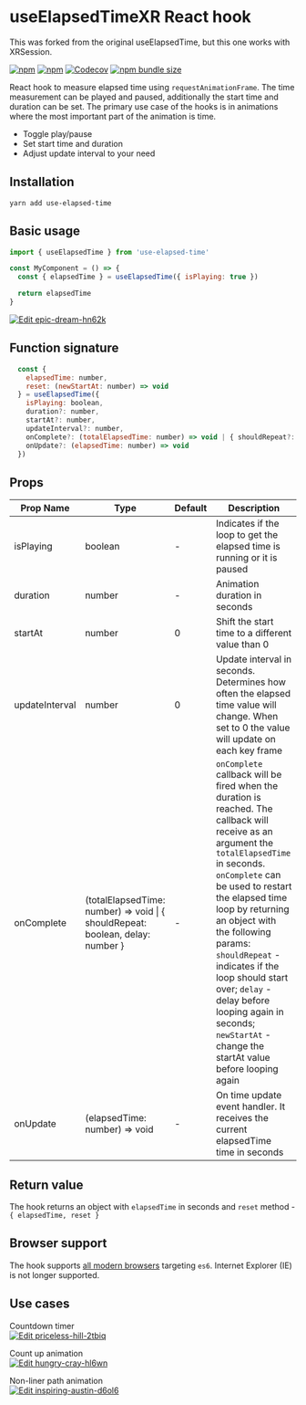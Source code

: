 # useElapsedTimeXR React hook

This was forked from the original useElapsedTime, but this one works with XRSession.

[![npm](https://img.shields.io/npm/v/use-elapsed-time)](https://www.npmjs.com/package/use-elapsed-time)
[![npm](https://img.shields.io/npm/dw/use-elapsed-time)](https://www.npmjs.com/package/use-elapsed-time)
[![Codecov](https://img.shields.io/codecov/c/github/vydimitrov/use-elapsed-time)](https://app.codecov.io/gh/vydimitrov/use-elapsed-time)
[![npm bundle size](https://img.shields.io/bundlephobia/min/use-elapsed-time)](https://bundlephobia.com/result?p=use-elapsed-time)

React hook to measure elapsed time using `requestAnimationFrame`. The time measurement can be played and paused, additionally the start time and duration can be set. The primary use case of the hooks is in animations where the most important part of the animation is time.

- Toggle play/pause
- Set start time and duration
- Adjust update interval to your need

## Installation

```
yarn add use-elapsed-time
```

## Basic usage

```jsx
import { useElapsedTime } from 'use-elapsed-time'

const MyComponent = () => {
  const { elapsedTime } = useElapsedTime({ isPlaying: true })

  return elapsedTime
}
```

[![Edit epic-dream-hn62k](https://codesandbox.io/static/img/play-codesandbox.svg)](https://codesandbox.io/s/epic-dream-hn62k?fontsize=14&hidenavigation=1&theme=dark)

## Function signature

```js
  const {
    elapsedTime: number,
    reset: (newStartAt: number) => void
  } = useElapsedTime({
    isPlaying: boolean,
    duration?: number,
    startAt?: number,
    updateInterval?: number,
    onComplete?: (totalElapsedTime: number) => void | { shouldRepeat?: boolean, delay?: number, newStartAt?: number },
    onUpdate?: (elapsedTime: number) => void
  })
```

## Props

| Prop Name      | Type                                                                           | Default | Description                                                                                                                                                                                                                                                                                                                                                                                                                       |
| -------------- | ------------------------------------------------------------------------------ | ------- | --------------------------------------------------------------------------------------------------------------------------------------------------------------------------------------------------------------------------------------------------------------------------------------------------------------------------------------------------------------------------------------------------------------------------------- |
| isPlaying      | boolean                                                                        | -       | Indicates if the loop to get the elapsed time is running or it is paused                                                                                                                                                                                                                                                                                                                                                          |
| duration       | number                                                                         | -       | Animation duration in seconds                                                                                                                                                                                                                                                                                                                                                                                                     |
| startAt        | number                                                                         | 0       | Shift the start time to a different value than 0                                                                                                                                                                                                                                                                                                                                                                                  |
| updateInterval | number                                                                         | 0       | Update interval in seconds. Determines how often the elapsed time value will change. When set to 0 the value will update on each key frame                                                                                                                                                                                                                                                                                        |
| onComplete     | (totalElapsedTime: number) => void \| { shouldRepeat: boolean, delay: number } | -       | `onComplete` callback will be fired when the duration is reached. The callback will receive as an argument the `totalElapsedTime` in seconds. `onComplete` can be used to restart the elapsed time loop by returning an object with the following params: `shouldRepeat` - indicates if the loop should start over; `delay` - delay before looping again in seconds; `newStartAt` - change the startAt value before looping again |
| onUpdate       | (elapsedTime: number) => void                                                  | -       | On time update event handler. It receives the current elapsedTime time in seconds                                                                                                                                                                                                                                                                                                                                                 |

## Return value

The hook returns an object with `elapsedTime` in seconds and `reset` method - `{ elapsedTime, reset }`

## Browser support

The hook supports [all modern browsers](https://caniuse.com/?search=es6) targeting `es6`. Internet Explorer (IE) is not longer supported.

## Use cases

Countdown timer  
[![Edit priceless-hill-2tbiq](https://codesandbox.io/static/img/play-codesandbox.svg)](https://codesandbox.io/s/priceless-hill-2tbiq?fontsize=14&hidenavigation=1&theme=dark)

Count up animation  
[![Edit hungry-cray-hl6wn](https://codesandbox.io/static/img/play-codesandbox.svg)](https://codesandbox.io/s/hungry-cray-hl6wn?fontsize=14&hidenavigation=1&theme=dark)

Non-liner path animation  
[![Edit inspiring-austin-d6ol6](https://codesandbox.io/static/img/play-codesandbox.svg)](https://codesandbox.io/s/inspiring-austin-d6ol6?fontsize=14&hidenavigation=1&theme=dark)
